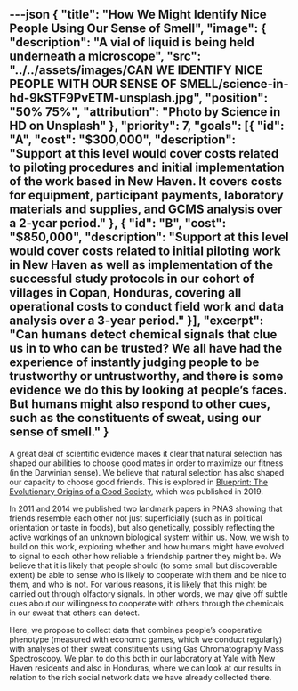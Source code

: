 ---json
{
  "title": "How We Might Identify Nice People Using Our Sense of Smell",
  "image": {
    "description": "A vial of liquid is being held underneath a microscope",
    "src": "../../assets/images/CAN WE IDENTIFY NICE PEOPLE WITH OUR SENSE OF SMELL/science-in-hd-9kSTF9PvETM-unsplash.jpg",
    "position": "50% 75%",
    "attribution": "Photo by Science in HD on Unsplash"
  },
  "priority": 7,
  "goals": [{
    "id": "A",
    "cost": "$300,000",
    "description": "Support at this level would cover costs related to piloting procedures and initial implementation of the work based in New Haven. It covers costs for equipment, participant payments, laboratory materials and supplies, and GCMS analysis over a 2-year period."
  }, {
    "id": "B",
    "cost": "$850,000",
    "description": "Support at this level would cover costs related to initial piloting work in New Haven as well as implementation of the successful study protocols in our cohort of villages in Copan, Honduras, covering all operational costs to conduct field work and data analysis over a 3-year period."
  }],
  "excerpt": "Can humans detect chemical signals that clue us in to who can be trusted? We all have had the experience of instantly judging people to be trustworthy or untrustworthy, and there is some evidence we do this by looking at people’s faces. But humans might also respond to other cues, such as the constituents of sweat, using our sense of smell."
}
---

A great deal of scientific evidence makes it clear that natural selection has shaped our abilities to choose good mates in order to maximize our fitness (in the Darwinian sense). We believe that natural selection has also shaped our capacity to choose good friends. This is explored in [Blueprint: The Evolutionary Origins of a Good Society](http://humannaturelab.net/blueprint-the-book), which was published in 2019.

In 2011 and 2014 we published two landmark papers in PNAS showing that friends resemble each other not just superficially (such as in political orientation or taste in foods), but also genetically, possibly reflecting the active workings of an unknown biological system within us. Now, we wish to build on this work, exploring whether and how humans might have evolved to signal to each other how reliable a friendship partner they might be. We believe that it is likely that people should (to some small but discoverable extent) be able to sense who is likely to cooperate with them and be nice to them, and who is not. For various reasons, it is likely that this might be carried out through olfactory signals. In other words, we may give off subtle cues about our willingness to cooperate with others through the chemicals in our sweat that others can detect.

Here, we propose to collect data that combines people’s cooperative phenotype (measured with economic games, which we conduct regularly) with analyses of their sweat constituents using Gas Chromatography Mass Spectroscopy.  We plan to do this both in our laboratory at Yale with New Haven residents and also in Honduras, where we can look at our results in relation to the rich social network data we have already collected there.

